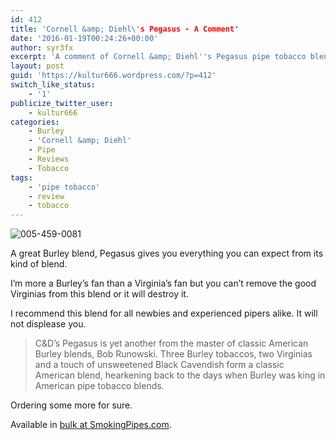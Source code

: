 ```yaml
---
id: 412
title: 'Cornell &amp; Diehl\'s Pegasus - A Comment'
date: '2016-01-19T00:24:26+00:00'
author: syr3fx
excerpt: 'A comment of Cornell &amp; Diehl''s Pegasus pipe tobacco blend.'
layout: post
guid: 'https://kultur666.wordpress.com/?p=412'
switch_like_status:
    - '1'
publicize_twitter_user:
    - kultur666
categories:
    - Burley
    - 'Cornell &amp; Diehl'
    - Pipe
    - Reviews
    - Tobacco
tags:
    - 'pipe tobacco'
    - review
    - tobacco
---
```


![005-459-0081](http://localhost:8080/wp-content/uploads/2016/01/005-459-0081.jpg)

A great Burley blend, Pegasus gives you everything you can expect from its kind of blend.

I’m more a Burley’s fan than a Virginia’s fan but you can’t remove the good Virginias from this blend or it will destroy it.

I recommend this blend for all newbies and experienced pipers alike. It will not displease you.

> C&amp;D’s Pegasus is yet another from the master of classic American Burley blends, Bob Runowski. Three Burley tobaccos, two Virginias and a touch of unsweetened Black Cavendish form a classic American blend, hearkening back to the days when Burley was king in American pipe tobacco blends.

Ordering some more for sure.

Available in [bulk at SmokingPipes.com](http://www.smokingpipes.com/tobacco/by-maker/cornell-diehl/bulk/moreinfo.cfm?product_id=138729).